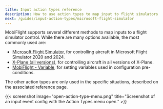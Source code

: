 ```yaml
---
title: Input action types reference
description: How to use action types to map input to flight simulators in MobiFlight.
next: /guides/input-action-types/microsoft-flight-simulator
---
```


MobiFlight supports several different methods to map inputs to a flight simulator control. While there are many options available, the most commonly used are:

- [Microsoft Flight Simulator](/guides/input-action-types/microsoft-flight-simulator/), for controlling aircraft in Microsoft Flight Simulator 2020 and 2024.
- [X-Plane (all versions)](/guides/input-action-types/x-plane-all-versions/), for controlling aircraft in all versions of X-Plane.
- [MobiFlight - Variable](/guides/input-action-types/mobiflight-variable), for setting variables used in configuration pre-conditions.

The other action types are only used in the specific situations, described on the associated reference page.

{{< screenshot image="open-action-type-menu.png" title="Screenshot of an input event config with the Action Types menu open." >}}
